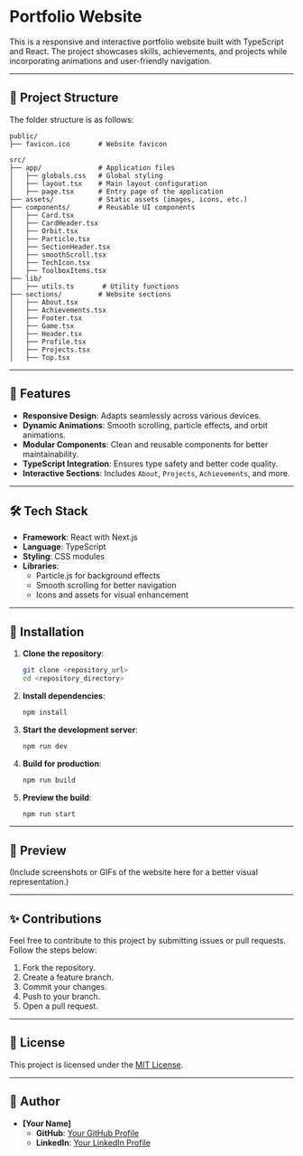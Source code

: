 
# Portfolio Website

This is a responsive and interactive portfolio website built with TypeScript and React. The project showcases skills, achievements, and projects while incorporating animations and user-friendly navigation.

---

## 📂 Project Structure

The folder structure is as follows:

```
public/
├── favicon.ico       # Website favicon

src/
├── app/              # Application files
│   ├── globals.css   # Global styling
│   ├── layout.tsx    # Main layout configuration
│   ├── page.tsx      # Entry page of the application
├── assets/           # Static assets (images, icons, etc.)
├── components/       # Reusable UI components
│   ├── Card.tsx
│   ├── CardHeader.tsx
│   ├── Orbit.tsx
│   ├── Particle.tsx
│   ├── SectionHeader.tsx
│   ├── smoothScroll.tsx
│   ├── TechIcon.tsx
│   ├── ToolboxItems.tsx
├── lib/
│   ├── utils.ts       # Utility functions
├── sections/         # Website sections
│   ├── About.tsx
│   ├── Achievements.tsx
│   ├── Footer.tsx
│   ├── Game.tsx
│   ├── Header.tsx
│   ├── Profile.tsx
│   ├── Projects.tsx
│   ├── Top.tsx
```

---

## 🚀 Features

- **Responsive Design**: Adapts seamlessly across various devices.
- **Dynamic Animations**: Smooth scrolling, particle effects, and orbit animations.
- **Modular Components**: Clean and reusable components for better maintainability.
- **TypeScript Integration**: Ensures type safety and better code quality.
- **Interactive Sections**: Includes `About`, `Projects`, `Achievements`, and more.

---

## 🛠️ Tech Stack

- **Framework**: React with Next.js
- **Language**: TypeScript
- **Styling**: CSS modules
- **Libraries**: 
  - Particle.js for background effects
  - Smooth scrolling for better navigation
  - Icons and assets for visual enhancement

---

## 📜 Installation

1. **Clone the repository**:
   ```bash
   git clone <repository_url>
   cd <repository_directory>
   ```

2. **Install dependencies**:
   ```bash
   npm install
   ```

3. **Start the development server**:
   ```bash
   npm run dev
   ```

4. **Build for production**:
   ```bash
   npm run build
   ```

5. **Preview the build**:
   ```bash
   npm run start
   ```

---

## 📸 Preview

(Include screenshots or GIFs of the website here for a better visual representation.)

---

## ✨ Contributions

Feel free to contribute to this project by submitting issues or pull requests. Follow the steps below:

1. Fork the repository.
2. Create a feature branch.
3. Commit your changes.
4. Push to your branch.
5. Open a pull request.

---

## 📄 License

This project is licensed under the [MIT License](LICENSE).

---

## 📝 Author

- **[Your Name]**  
  - **GitHub**: [Your GitHub Profile](https://github.com/your-username)  
  - **LinkedIn**: [Your LinkedIn Profile](https://linkedin.com/in/your-profile)
